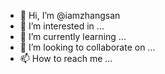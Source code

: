 - 👋 Hi, I’m @iamzhangsan
- 👀 I’m interested in ...
- 🌱 I’m currently learning ...
- 💞️ I’m looking to collaborate on ...
- 📫 How to reach me ...

<!---
iamzhangsan/iamzhangsan is a ✨ special ✨ repository because its `README.md` (this file) appears on your GitHub profile.
You can click the Preview link to take a look at your changes.
--->
